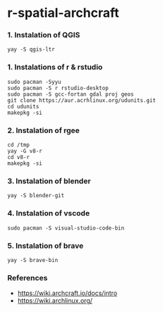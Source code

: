 # r-spatial-archcraft

### **1. Instalation of QGIS**

```
yay -S qgis-ltr 
```

### **1. Instalations of r & rstudio** 

```
sudo pacman -Syyu
sudo pacman -S r rstudio-desktop
sudo pacman -S gcc-fortan gdal proj geos
git clone https://aur.acrhlinux.org/udunits.git
cd udunits
makepkg -si
```

### **2. Instalation of rgee**

```
cd /tmp
yay -G v8-r   
cd v8-r
makepkg -si
```

### **3. Instalation of blender**

```
yay -S blender-git
```

### **4. Instalation of vscode**

```
sudo pacman -S visual-studio-code-bin
```
### **5. Instalation of brave**

```
yay -S brave-bin
```


### References 

- https://wiki.archcraft.io/docs/intro
- https://wiki.archlinux.org/
